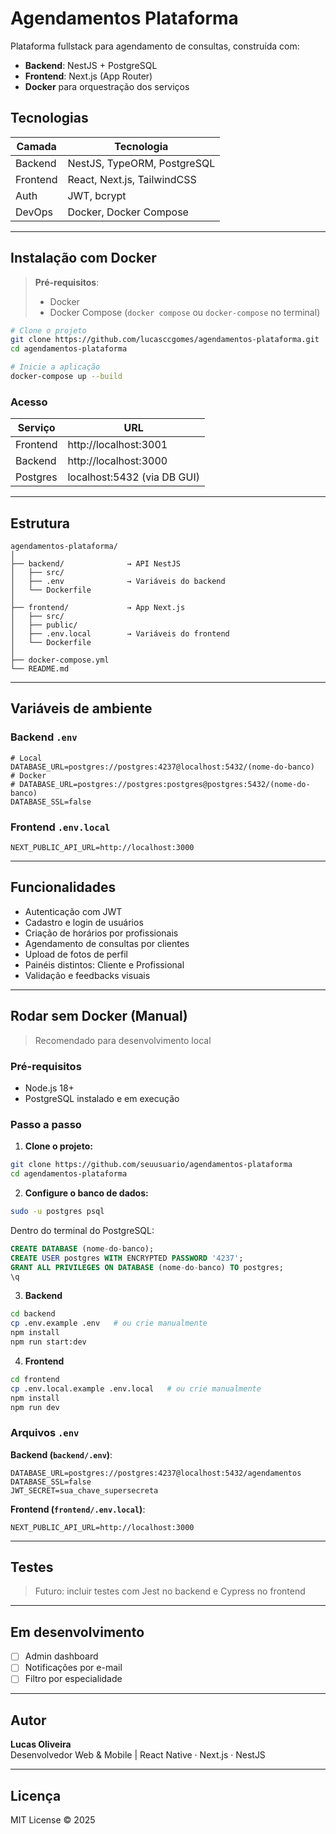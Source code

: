 # Agendamentos Plataforma

Plataforma fullstack para agendamento de consultas, construída com:

- **Backend**: NestJS + PostgreSQL
- **Frontend**: Next.js (App Router)
- **Docker** para orquestração dos serviços

## Tecnologias

| Camada   | Tecnologia                      |
|----------|----------------------------------|
| Backend  | NestJS, TypeORM, PostgreSQL     |
| Frontend | React, Next.js, TailwindCSS     |
| Auth     | JWT, bcrypt                     |
| DevOps   | Docker, Docker Compose          |

---

## Instalação com Docker

> **Pré-requisitos**:
> - Docker
> - Docker Compose (`docker compose` ou `docker-compose` no terminal)

```bash
# Clone o projeto
git clone https://github.com/lucasccgomes/agendamentos-plataforma.git
cd agendamentos-plataforma

# Inicie a aplicação
docker-compose up --build
```

### Acesso

| Serviço   | URL                       |
|-----------|---------------------------|
| Frontend  | http://localhost:3001     |
| Backend   | http://localhost:3000     |
| Postgres  | localhost:5432 (via DB GUI) |

---

## Estrutura

```
agendamentos-plataforma/
│
├── backend/              → API NestJS
│   ├── src/
│   ├── .env              → Variáveis do backend
│   └── Dockerfile
│
├── frontend/             → App Next.js
│   ├── src/
│   ├── public/
│   ├── .env.local        → Variáveis do frontend
│   └── Dockerfile
│
├── docker-compose.yml
└── README.md
```

---

## Variáveis de ambiente

### Backend `.env`

```env
# Local
DATABASE_URL=postgres://postgres:4237@localhost:5432/(nome-do-banco)
# Docker
# DATABASE_URL=postgres://postgres:postgres@postgres:5432/(nome-do-banco)
DATABASE_SSL=false
```

### Frontend `.env.local`

```env
NEXT_PUBLIC_API_URL=http://localhost:3000
```

---

## Funcionalidades

- Autenticação com JWT
- Cadastro e login de usuários
- Criação de horários por profissionais
- Agendamento de consultas por clientes
- Upload de fotos de perfil
- Painéis distintos: Cliente e Profissional
- Validação e feedbacks visuais

---

## Rodar sem Docker (Manual)

> Recomendado para desenvolvimento local

### Pré-requisitos

- Node.js 18+
- PostgreSQL instalado e em execução

### Passo a passo

1. **Clone o projeto:**
```bash
git clone https://github.com/seuusuario/agendamentos-plataforma
cd agendamentos-plataforma
```

2. **Configure o banco de dados:**
```bash
sudo -u postgres psql
```
Dentro do terminal do PostgreSQL:
```sql
CREATE DATABASE (nome-do-banco);
CREATE USER postgres WITH ENCRYPTED PASSWORD '4237';
GRANT ALL PRIVILEGES ON DATABASE (nome-do-banco) TO postgres;
\q
```

3. **Backend**
```bash
cd backend
cp .env.example .env   # ou crie manualmente
npm install
npm run start:dev
```

4. **Frontend**
```bash
cd frontend
cp .env.local.example .env.local   # ou crie manualmente
npm install
npm run dev
```

### Arquivos `.env`

**Backend (`backend/.env`)**:
```env
DATABASE_URL=postgres://postgres:4237@localhost:5432/agendamentos
DATABASE_SSL=false
JWT_SECRET=sua_chave_supersecreta
```

**Frontend (`frontend/.env.local`)**:
```env
NEXT_PUBLIC_API_URL=http://localhost:3000
```

---

## Testes

> Futuro: incluir testes com Jest no backend e Cypress no frontend

---

## Em desenvolvimento

- [ ] Admin dashboard
- [ ] Notificações por e-mail
- [ ] Filtro por especialidade

---

## Autor

**Lucas Oliveira**  
Desenvolvedor Web & Mobile | React Native · Next.js · NestJS

---

## Licença

MIT License © 2025
